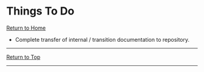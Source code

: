 # Things To Do

[Return to Home](/README.md)

- Complete transfer of internal / transition documentation to repository.

----------

[Return to Top](/TODO.md)

----------
